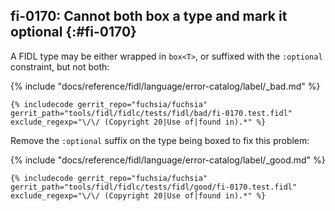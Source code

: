 ## fi-0170: Cannot both box a type and mark it optional {:#fi-0170}

A FIDL type may be either wrapped in `box<T>`, or suffixed with the `:optional`
constraint, but not both:

{% include "docs/reference/fidl/language/error-catalog/label/_bad.md" %}

```fidl
{% includecode gerrit_repo="fuchsia/fuchsia" gerrit_path="tools/fidl/fidlc/tests/fidl/bad/fi-0170.test.fidl" exclude_regexp="\/\/ (Copyright 20|Use of|found in).*" %}
```

Remove the `:optional` suffix on the type being boxed to fix this problem:

{% include "docs/reference/fidl/language/error-catalog/label/_good.md" %}

```fidl
{% includecode gerrit_repo="fuchsia/fuchsia" gerrit_path="tools/fidl/fidlc/tests/fidl/good/fi-0170.test.fidl" exclude_regexp="\/\/ (Copyright 20|Use of|found in).*" %}
```
